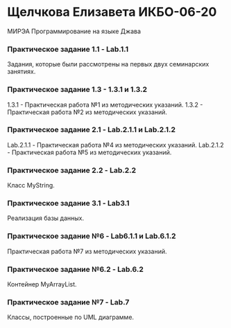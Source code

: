 # Щелчкова Елизавета ИКБО-06-20
МИРЭА Программирование на языке Джава
### Практическое задание 1.1 - Lab.1.1
Задания, которые были рассмотрены на первых двух семинарских занятиях.
### Практическое задание 1.3 - 1.3.1 и 1.3.2
1.3.1 - Практическая работа №1 из методических указаний.
1.3.2 - Практическая работа №2 из методических указаний.
### Практическое задание 2.1 - Lab.2.1.1 и Lab.2.1.2
Lab.2.1.1 - Практическая работа №4 из методических указаний.
Lab.2.1.2 - Практическая работа №5 из методических указаний.
### Практическое задание 2.2 - Lab.2.2
Класс MyString.
### Практическое задание 3.1 - Lab3.1
Реализация базы данных.
### Практическое задание №6 - Lab6.1.1 и Lab.6.1.2
Практическая работа №7 из методических указаний.
### Практическое задание №6.2 - Lab.6.2
Контейнер MyArrayList.
### Практическое задание №7 - Lab.7
Классы, построенные по UML диаграмме.
